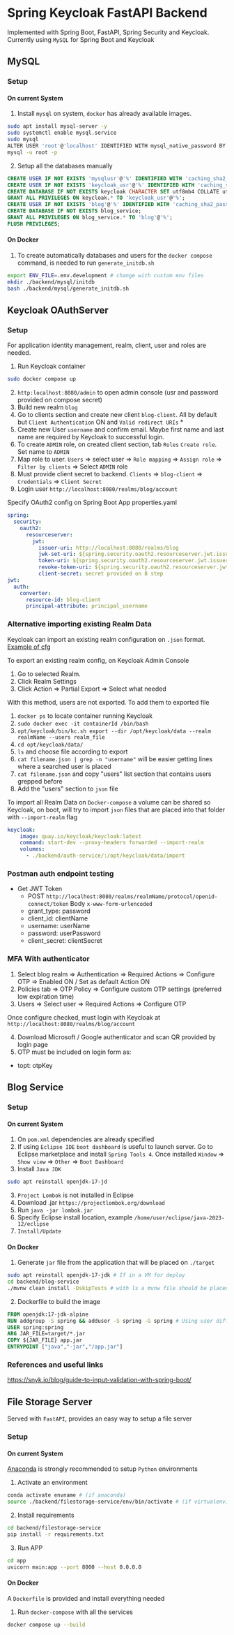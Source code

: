 # Spring Keycloak FastAPI Backend

Implemented with Spring Boot, FastAPI, Spring Security and Keycloak. Currently using `MySQL` for Spring Boot and Keycloak

## MySQL

### Setup

#### On current System

1. Install `mysql` on system, `docker` has already available images.
```bash
sudo apt install mysql-server -y
sudo systemctl enable mysql.service
sudo mysql
ALTER USER 'root'@'localhost' IDENTIFIED WITH mysql_native_password BY 'rootpwd';
mysql -u root -p
```
2. Setup all the databases manually
```sql
CREATE USER IF NOT EXISTS 'mysqlusr'@'%' IDENTIFIED WITH 'caching_sha2_password' BY 'mysqlpwd';
CREATE USER IF NOT EXISTS 'keycloak_usr'@'%' IDENTIFIED WITH 'caching_sha2_password' BY 'keycloak_pwd';
CREATE DATABASE IF NOT EXISTS keycloak CHARACTER SET utf8mb4 COLLATE utf8mb4_unicode_ci;
GRANT ALL PRIVILEGES ON keycloak.* TO 'keycloak_usr'@'%';
CREATE USER IF NOT EXISTS 'blog'@'%' IDENTIFIED WITH 'caching_sha2_password' BY 'blogservice_pwd';
CREATE DATABASE IF NOT EXISTS blog_service;
GRANT ALL PRIVILEGES ON blog_service.* TO 'blog'@'%';
FLUSH PRIVILEGES;
```

#### On Docker

1. To create automatically databases and users for the `docker compose` command, is needed to run `generate_initdb.sh`
```bash
export ENV_FILE=.env.development # change with custom env files
mkdir ./backend/mysql/initdb
bash ./backend/mysql/generate_initdb.sh
```

## Keycloak OAuthServer

### Setup

For application identity management, realm, client, user and roles are needed.

1. Run Keycloak container 
```bash
sudo docker compose up
```
2. `http:localhost:8080/admin` to open admin console (usr and password provided on compose secret)
3. Build new realm `blog`
4. Go to clients section and create new client `blog-client`. All by default but `Client Authentication` ON and `Valid redirect URIs` *
5. Create new User `username` and confirm email. Maybe first name and last name are required by Keycloak to successful login.
6. To create `ADMIN` role, on created client section, tab `Roles` `Create role`. Set name to `ADMIN`
7. Map role to user. `Users` => select user => `Role mapping` => `Assign role` => `Filter by clients` => Select `ADMIN` role
8. Must provide client secret to backend. `Clients` => `blog-client` => `Credentials` => `Client Secret`
9. Login user `http://localhost:8080/realms/blog/account`

Specify OAuth2 config on Spring Boot App properties.yaml
```yaml
spring:
  security: 
    oauth2: 
      resourceserver:  
        jwt:  
          issuer-uri: http://localhost:8080/realms/blog
          jwk-set-uri: ${spring.security.oauth2.resourceserver.jwt.issuer-uri}/protocol/openid-connect/certs
          token-uri: ${spring.security.oauth2.resourceserver.jwt.issuer-uri}/protocol/openid-connect/token
          revoke-token-uri: ${spring.security.oauth2.resourceserver.jwt.issuer-uri}/protocol/openid-connect/logout
          client-secret: secret provided on 8 step
jwt:  
  auth:  
    converter: 
      resource-id: blog-client
      principal-attribute: principal_username
```

### Alternative importing existing Realm Data

Keycloak can import an existing realm configuration on `.json` format. [Example of cfg](./../backend/auth-service/blog-realm-example.json)

To export an existing realm config, on Keycloak Admin Console

1. Go to selected Realm.
2. Click Realm Settings
3. Click Action => Partial Export => Select what needed

With this method, users are not exported. To add them to exported file

1. `docker ps` to locate container running Keycloak
2. `sudo docker exec -it containerId /bin/bash`
3. `opt/keycloak/bin/kc.sh export --dir /opt/keycloak/data --realm realmName --users realm_file`
4. `cd opt/keycloak/data/`
5. `ls` and choose file according to export
6. `cat filename.json | grep -n "username"` will be easier getting lines where a searched user is placed
7. `cat filename.json` and copy "users" list section that contains users grepped before
8. Add the "users" section to `json` file

To import all Realm Data on `Docker-compose` a volume can be shared so Keycloak, on boot, will try to import `json` files that are placed into that folder with `--import-realm` flag

```yaml 
keycloak:
    image: quay.io/keycloak/keycloak:latest
    command: start-dev --proxy-headers forwarded --import-realm
    volumes:
      - ./backend/auth-service/:/opt/keycloak/data/import
```

### Postman auth endpoint testing

- Get JWT Token
  - POST `http://localhost:8080/realms/realmName/protocol/openid-connect/token` Body `x-www-form-urlencoded`
  - grant_type: password
  - client_id: clientName
  - username: userName
  - password: userPassword
  - client_secret: clientSecret
  
### MFA With authenticator

1. Select blog realm => Authentication => Required Actions => Configure OTP => Enabled ON / Set as default Action ON
2. Policies tab => OTP Policy => Configure custom OTP settings (preferred low expiration time)
3. Users => Select user => Required Actions => Configure OTP

Once configure checked, must login with Keycloak at `http://localhost:8080/realms/blog/account`

4. Download Microsoft / Google authenticator and scan QR provided by login page
5. OTP must be included on login form as:
  - topt: otpKey

## Blog Service

### Setup

#### On current System

1. On `pom.xml` dependencies are already specified
2. If using `Eclipse IDE` `boot dashboard` is useful to launch server. Go to Eclipse marketplace and install `Spring Tools 4`. Once installed `Window` => `Show view` => `Other` => `Boot Dashboard`
3. Install `Java JDK`
```bash
sudo apt reinstall openjdk-17-jd
```
3. `Project Lombok` is not installed in Eclipse
  1. Download .jar `https://projectlombok.org/download`
  2. Run `java -jar lombok.jar`
  3. Specify Eclipse install location, example `/home/user/eclipse/java-2023-12/eclipse`
  4. `Install/Update`

#### On Docker

1. Generate `jar` file from the application that will be placed on `./target`
```bash
sudo apt reinstall openjdk-17-jdk # If in a VM for deploy
cd backend/blog-service
./mvnw clean install -DskipTests # with ls a mvnw file should be placed, will test with database so if it's not installed, skip it
```
2. Dockerfile to build the image
```dockerfile
FROM openjdk:17-jdk-alpine
RUN addgroup -S spring && adduser -S spring -G spring # Using user different from root
USER spring:spring
ARG JAR_FILE=target/*.jar
COPY ${JAR_FILE} app.jar
ENTRYPOINT ["java","-jar","/app.jar"]
```

### References and useful links

https://snyk.io/blog/guide-to-input-validation-with-spring-boot/

## File Storage Server

Served with `FastAPI`, provides an easy way to setup a file server

### Setup

#### On current System

[Anaconda](https://www.anaconda.com/) is strongly recommended to setup `Python` environments

1. Activate an environment
```bash
conda activate envname # (if anaconda)
source ./backend/filestorage-service/env/bin/activate # (if virtualenv)
```
2. Install requirements
```bash
cd backend/filestorage-service
pip install -r requirements.txt
```
3. Run APP
```bash
cd app
uvicorn main:app --port 8000 --host 0.0.0.0
```

#### On Docker

A `Dockerfile` is provided and install everything needed

1. Run `docker-compose` with all the services
```bash
docker compose up --build
```
